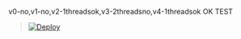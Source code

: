 v0-no,v1-no,v2-1threadsok,v3-2threadsno,v4-1threadsok
OK TEST
> [![Deploy](https://www.herokucdn.com/deploy/button.png)](https://dashboard.heroku.com/new?template=https://github.com/CrashArtu/skypool-MBC)


